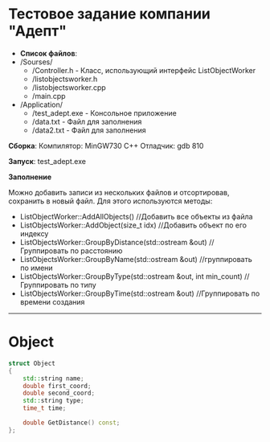 # Тестовое задание компании "Адепт"

- **Список файлов**:
- /Sourses/
    - /Controller.h - Класс, использующий интерфейс ListObjectWorker
    - /listobjectsworker.h 
    - /listobjectsworker.cpp
    - /main.cpp
- /Application/
    -  /test_adept.exe - Консольное приложение 
    -  /data.txt - Файл для заполнения 
    -  /data2.txt - Файл для заполнения

**Сборка**:
Компилятор: MinGW730 C++
Отладчик: gdb 810

**Запуск**:
test_adept.exe

**Заполнение**

Можно добавить записи из нескольких файлов и отсортировав, сохранить в новый файл. 
Для этого используются методы:
- ListObjectWorker::AddAllObjects() //Добавить все объекты из файла
- ListObjectsWorker::AddObject(size_t idx) //Добавить объект по его индексу
- ListObjectsWorker::GroupByDistance(std::ostream &out) //Группировать по расстоянию
- ListObjectsWorker::GroupByName(std::ostream &out) //группировать по имени
- ListObjectsWorker::GroupByType(std::ostream &out, int min_count) //Группировать по типу
- ListObjectsWorker::GroupByTime(std::ostream &out) //Группировать по времени создания
    
---
# Object
```C++
struct Object
{
    std::string name;
    double first_coord;
    double second_coord;
    std::string type;
    time_t time;

    double GetDistance() const;
};
```    
